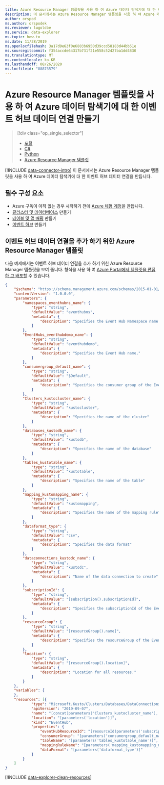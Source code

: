 ```yaml
---
title: Azure Resource Manager 템플릿을 사용 하 여 Azure 데이터 탐색기에 대 한 이벤트 허브 데이터 연결 만들기
description: 이 문서에서는 Azure Resource Manager 템플릿을 사용 하 여 Azure 데이터 탐색기에 대 한 이벤트 허브 데이터 연결을 만드는 방법에 대해 알아봅니다.
author: orspod
ms.author: orspodek
ms.reviewer: lugoldbe
ms.service: data-explorer
ms.topic: how-to
ms.date: 11/28/2019
ms.openlocfilehash: 3a17d9e63f0e6803b6950d39ccd58183d44bb51e
ms.sourcegitcommit: f354accde64317b731f21e558c52427ba1dd4830
ms.translationtype: MT
ms.contentlocale: ko-KR
ms.lasthandoff: 08/26/2020
ms.locfileid: "88873579"
---
```

# <a name="create-an-event-hub-data-connection-for-azure-data-explorer-by-using-azure-resource-manager-template"></a>Azure Resource Manager 템플릿을 사용 하 여 Azure 데이터 탐색기에 대 한 이벤트 허브 데이터 연결 만들기

> [!div class="op_single_selector"]
> * [포털](ingest-data-event-hub.md)
> * [C#](data-connection-event-hub-csharp.md)
> * [Python](data-connection-event-hub-python.md)
> * [Azure Resource Manager 템플릿](data-connection-event-hub-resource-manager.md)

[!INCLUDE [data-connector-intro](includes/data-connector-intro.md)] 
이 문서에서는 Azure Resource Manager 템플릿을 사용 하 여 Azure 데이터 탐색기에 대 한 이벤트 허브 데이터 연결을 만듭니다.

## <a name="prerequisites"></a>필수 구성 요소

* Azure 구독이 아직 없는 경우 시작하기 전에 [Azure 체험 계정](https://azure.microsoft.com/free/)을 만듭니다.
* [클러스터 및 데이터베이스](create-cluster-database-portal.md) 만들기
* [테이블 및 열 매핑](ingest-data-event-hub.md#create-a-target-table-in-azure-data-explorer) 만들기
* [이벤트 허브](https://docs.microsoft.com/azure/event-hubs/event-hubs-create) 만들기

## <a name="azure-resource-manager-template-for-adding-an-event-hub-data-connection"></a>이벤트 허브 데이터 연결을 추가 하기 위한 Azure Resource Manager 템플릿

다음 예제에서는 이벤트 허브 데이터 연결을 추가 하기 위한 Azure Resource Manager 템플릿을 보여 줍니다.  형식을 사용 하 여 [Azure Portal에서 템플릿을 편집 하 고 배포할](/azure/azure-resource-manager/resource-manager-quickstart-create-templates-use-the-portal#edit-and-deploy-the-template) 수 있습니다.

```json
{
    "$schema": "https://schema.management.azure.com/schemas/2015-01-01/deploymentTemplate.json#",
    "contentVersion": "1.0.0.0",
    "parameters": {
        "namespaces_eventhubns_name": {
            "type": "string",
            "defaultValue": "eventhubns",
            "metadata": {
                "description": "Specifies the Event Hub Namespace name."
            }
        },
        "EventHubs_eventhubdemo_name": {
            "type": "string",
            "defaultValue": "eventhubdemo",
            "metadata": {
                "description": "Specifies the Event Hub name."
            }
        },
        "consumergroup_default_name": {
            "type": "string",
            "defaultValue": "$Default",
            "metadata": {
                "description": "Specifies the consumer group of the Event Hub."
            }
        },
        "Clusters_kustocluster_name": {
            "type": "string",
            "defaultValue": "kustocluster",
            "metadata": {
                "description": "Specifies the name of the cluster"
            }
        },
        "databases_kustodb_name": {
            "type": "string",
            "defaultValue": "kustodb",
            "metadata": {
                "description": "Specifies the name of the database"
            }
        },
        "tables_kustotable_name": {
            "type": "string",
            "defaultValue": "kustotable",
            "metadata": {
                "description": "Specifies the name of the table"
            }
        },
        "mapping_kustomapping_name": {
            "type": "string",
            "defaultValue": "kustomapping",
            "metadata": {
                "description": "Specifies the name of the mapping rule"
            }
        },
        "dataformat_type": {
            "type": "string",
            "defaultValue": "csv",
            "metadata": {
                "description": "Specifies the data format"
            }
        },
        "dataconnections_kustodc_name": {
            "type": "string",
            "defaultValue": "kustodc",
            "metadata": {
                "description": "Name of the data connection to create"
            }
        },
        "subscriptionId": {
            "type": "string",
            "defaultValue": "[subscription().subscriptionId]",
            "metadata": {
                "description": "Specifies the subscriptionId of the Event Hub"
            }
        },
        "resourceGroup": {
            "type": "string",
            "defaultValue": "[resourceGroup().name]",
            "metadata": {
                "description": "Specifies the resourceGroup of the Event Hub"
            }
        },
        "location": {
            "type": "string",
            "defaultValue": "[resourceGroup().location]",
            "metadata": {
                "description": "Location for all resources."
            }
        }
    },
    "variables": {
    },
    "resources": [{
            "type": "Microsoft.Kusto/Clusters/Databases/DataConnections",
            "apiVersion": "2019-09-07",
            "name": "[concat(parameters('Clusters_kustocluster_name'), '/', parameters('databases_kustodb_name'), '/', parameters('dataconnections_kustodc_name'))]",
            "location": "[parameters('location')]",
            "kind": "EventHub",
            "properties": {
                "eventHubResourceId": "[resourceId(parameters('subscriptionId'), parameters('resourceGroup'), 'Microsoft.EventHub/namespaces/eventhubs', parameters('namespaces_eventhubns_name'), parameters('EventHubs_eventhubdemo_name'))]",
                "consumerGroup": "[parameters('consumergroup_default_name')]",
                "tableName": "[parameters('tables_kustotable_name')]",
                "mappingRuleName": "[parameters('mapping_kustomapping_name')]",
                "dataFormat": "[parameters('dataformat_type')]"
            }
        }
    ]
}
```

[!INCLUDE [data-explorer-clean-resources](includes/data-explorer-clean-resources.md)]
